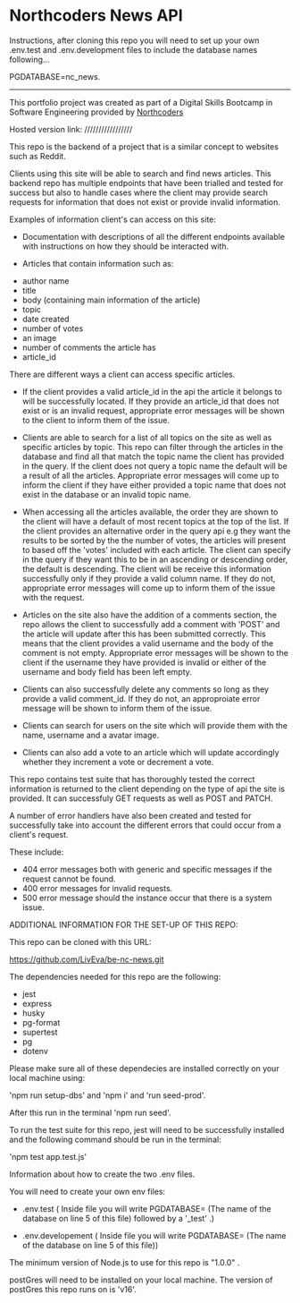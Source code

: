 # Northcoders News API

Instructions, after cloning this repo you will need to set up your own .env.test and .env.development files to include the database names following...

PGDATABASE=nc_news.

---

This portfolio project was created as part of a Digital Skills Bootcamp in Software Engineering provided by [Northcoders](https://northcoders.com/)

Hosted version link: /////////////////

This repo is the backend of a project that is a similar concept to websites such as Reddit.

Clients using this site will be able to search and find news articles. This backend repo has multiple endpoints that have been trialled and tested for success but also to handle cases where the client may provide search requests for information that does not exist or provide invalid information.

Examples of information client's can access on this site:

- Documentation with descriptions of all the different endpoints available with instructions on how they should be interacted with.

- Articles that contain information such as:

* author name
* title
* body (containing main information of the article)
* topic
* date created
* number of votes
* an image
* number of comments the article has
* article_id

There are different ways a client can access specific articles.

- If the client provides a valid article_id in the api the article it belongs to will be successfully located. If they provide an article_id that does not exist or is an invalid request, appropriate error messages will be shown to the client to inform them of the issue.

- Clients are able to search for a list of all topics on the site as well as specific articles by topic. This repo can filter through the articles in the database and find all that match the topic name the client has provided in the query. If the client does not query a topic name the default will be a result of all the articles. Appropriate error messages will come up to inform the client if they have either provided a topic name that does not exist in the database or an invalid topic name.

- When accessing all the articles available, the order they are shown to the client will have a default of most recent topics at the top of the list. If the client provides an alternative order in the query api e.g they want the results to be sorted by the the number of votes, the articles will present to based off the 'votes' included with each article. The client can specify in the query if they want this to be in an ascending or descending order, the default is descending. The client will be receive this information successfully only if they provide a valid column name. If they do not, appropriate error messages will come up to inform them of the issue with the request.

- Articles on the site also have the addition of a comments section, the repo allows the client to successfully add a comment with 'POST' and the article will update after this has been submitted correctly. This means that the client provides a valid username and the body of the comment is not empty. Appropriate error messages will be shown to the client if the username they have provided is invalid or either of the username and body field has been left empty.

- Clients can also successfully delete any comments so long as they provide a valid comment_id. If they do not, an approproiate error message will be shown to inform them of the issue.

- Clients can search for users on the site which will provide them with the name, username and a avatar image.

- Clients can also add a vote to an article which will update accordingly whether they increment a vote or decrement a vote.

This repo contains test suite that has thoroughly tested the correct information is returned to the client depending on the type of api the site is provided. It can successfuly GET requests as well as POST and PATCH.

A number of error handlers have also been created and tested for successfully take into account the different errors that could occur from a client's request.

These include:

- 404 error messages both with generic and specific messages if the request cannot be found.
- 400 error messages for invalid requests.
- 500 error message should the instance occur that there is a system issue.

ADDITIONAL INFORMATION FOR THE SET-UP OF THIS REPO:

This repo can be cloned with this URL:

https://github.com/LivEva/be-nc-news.git

The dependencies needed for this repo are the following:

- jest
- express
- husky
- pg-format
- supertest
- pg
- dotenv

Please make sure all of these dependecies are installed correctly on your local machine using:

'npm run setup-dbs' and 'npm i' and 'run seed-prod'.

After this run in the terminal 'npm run seed'.

To run the test suite for this repo, jest will need to be successfully installed and the following command should be run in the terminal:

'npm test app.test.js'

Information about how to create the two .env files.

You will need to create your own env files:

- .env.test ( Inside file you will write PGDATABASE= (The name of the database on line 5 of this file) followed by a '\_test' .)

- .env.developement ( Inside file you will write PGDATABASE= (The name of the database on line 5 of this file))

The minimum version of Node.js to use for this repo is "1.0.0" .

postGres will need to be installed on your local machine. The version of postGres this repo runs on is 'v16'.

